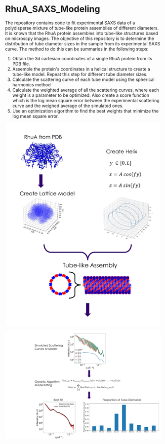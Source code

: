 # RhuA_SAXS_Modeling

The repository contains code to fit experimental SAXS data of a polydisperse mixture of tube-like protein assemblies of different diameters. It is known that the RhuA protein assembles into tube-like structures based on microscpy images. The objective of this repository is to determine the distribution of tube diameter sizes in the sample from its experimental SAXS curve. The method to do this can be summaries in the following steps:

1. Obtain the 3d cartesian coordinates of a single RhuA protein from its PDB file.
2. Assemble the protein's coordinates in a helical structure to create a tube-like model. Repeat this step for different tube diameter sizes.  
3. Calculate the scattering curve of each tube model using the spherical harmonics method
4. Calculate the weighted average of all the scattering curves, where each weight is a parameter to be optimized. Also create a score function which is the log mean square error between the experimental scattering curve and the weighed average of the simulated ones. 
5. Use an optimization algorithm to find the best weights that minimize the log mean square error. 

<p align="center">
<img src= "Figures/overview_p1_1.png" width = "500"/>   
</p>

<p align="center">
<img src= "Figures/overview_p2_2.png" width = "1000"/>   
</p>
